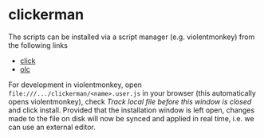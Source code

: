 # clickerman
The scripts can be installed via a script manager (e.g. violentmonkey) from the following links 

* [click](https://raw.githubusercontent.com/Kafva/clickerman/main/click.user.js)
* [olc](https://raw.githubusercontent.com/Kafva/clickerman/main/olc.user.js)

For development in violentmonkey, open `file:///.../clickerman/<name>.user.js` in your browser (this automatically opens violentmonkey), check *Track local file before this window is closed* and click install. Provided that the installation window is left open, changes made to the file on disk will now be synced and applied in real time, i.e. we can use an external editor.

